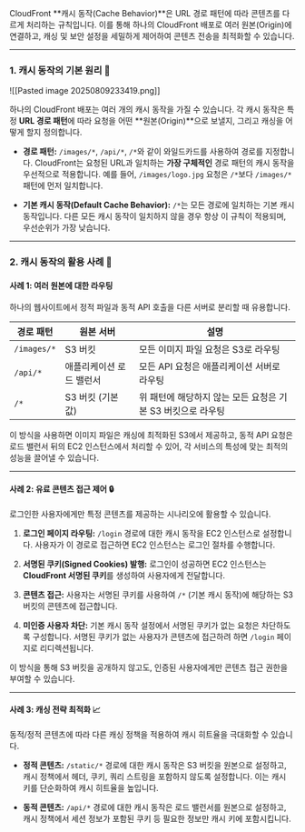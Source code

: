 
CloudFront **캐시 동작(Cache Behavior)**은 URL 경로 패턴에 따라 콘텐츠를 다르게 처리하는 규칙입니다. 이를 통해 하나의 CloudFront 배포로 여러 원본(Origin)에 연결하고, 캐싱 및 보안 설정을 세밀하게 제어하여 콘텐츠 전송을 최적화할 수 있습니다.

---

### 1. 캐시 동작의 기본 원리 🎯

![[Pasted image 20250809233419.png]]

하나의 CloudFront 배포는 여러 개의 캐시 동작을 가질 수 있습니다. 각 캐시 동작은 특정 **URL 경로 패턴**에 따라 요청을 어떤 **원본(Origin)**으로 보낼지, 그리고 캐싱을 어떻게 할지 정의합니다.

- **경로 패턴:** `/images/*`, `/api/*`, `/*`와 같이 와일드카드를 사용하여 경로를 지정합니다. CloudFront는 요청된 URL과 일치하는 **가장 구체적인** 경로 패턴의 캐시 동작을 우선적으로 적용합니다. 예를 들어, `/images/logo.jpg` 요청은 `/*`보다 `/images/*` 패턴에 먼저 일치합니다.
    
- **기본 캐시 동작(Default Cache Behavior):** `/*`는 모든 경로에 일치하는 기본 캐시 동작입니다. 다른 모든 캐시 동작이 일치하지 않을 경우 항상 이 규칙이 적용되며, 우선순위가 가장 낮습니다.
    

---

### 2. 캐시 동작의 활용 사례 📝

#### 사례 1: 여러 원본에 대한 라우팅

하나의 웹사이트에서 정적 파일과 동적 API 호출을 다른 서버로 분리할 때 유용합니다.

|경로 패턴|원본 서버|설명|
|---|---|---|
|`/images/*`|S3 버킷|모든 이미지 파일 요청은 S3로 라우팅|
|`/api/*`|애플리케이션 로드 밸런서|모든 API 요청은 애플리케이션 서버로 라우팅|
|`/*`|S3 버킷 (기본값)|위 패턴에 해당하지 않는 모든 요청은 기본 S3 버킷으로 라우팅|

이 방식을 사용하면 이미지 파일은 캐싱에 최적화된 S3에서 제공하고, 동적 API 요청은 로드 밸런서 뒤의 EC2 인스턴스에서 처리할 수 있어, 각 서비스의 특성에 맞는 최적의 성능을 끌어낼 수 있습니다.

---

#### 사례 2: 유료 콘텐츠 접근 제어 🔒

로그인한 사용자에게만 특정 콘텐츠를 제공하는 시나리오에 활용할 수 있습니다.

1. **로그인 페이지 라우팅:** `/login` 경로에 대한 캐시 동작을 EC2 인스턴스로 설정합니다. 사용자가 이 경로로 접근하면 EC2 인스턴스는 로그인 절차를 수행합니다.

2. **서명된 쿠키(Signed Cookies) 발행:** 로그인이 성공하면 EC2 인스턴스는 **CloudFront 서명된 쿠키**를 생성하여 사용자에게 전달합니다.

3. **콘텐츠 접근:** 사용자는 서명된 쿠키를 사용하여 `/*` (기본 캐시 동작)에 해당하는 S3 버킷의 콘텐츠에 접근합니다.

4. **미인증 사용자 차단:** 기본 캐시 동작 설정에서 서명된 쿠키가 없는 요청은 차단하도록 구성합니다. 서명된 쿠키가 없는 사용자가 콘텐츠에 접근하려 하면 `/login` 페이지로 리디렉션됩니다.


이 방식을 통해 S3 버킷을 공개하지 않고도, 인증된 사용자에게만 콘텐츠 접근 권한을 부여할 수 있습니다.

---

#### 사례 3: 캐싱 전략 최적화 📈

동적/정적 콘텐츠에 따라 다른 캐싱 정책을 적용하여 캐시 히트율을 극대화할 수 있습니다.

- **정적 콘텐츠:** `/static/*` 경로에 대한 캐시 동작은 S3 버킷을 원본으로 설정하고, 캐시 정책에서 헤더, 쿠키, 쿼리 스트링을 포함하지 않도록 설정합니다. 이는 캐시 키를 단순화하여 캐시 히트율을 높입니다.

- **동적 콘텐츠:** `/api/*` 경로에 대한 캐시 동작은 로드 밸런서를 원본으로 설정하고, 캐시 정책에서 세션 정보가 포함된 쿠키 등 필요한 정보만 캐시 키에 포함시킵니다.